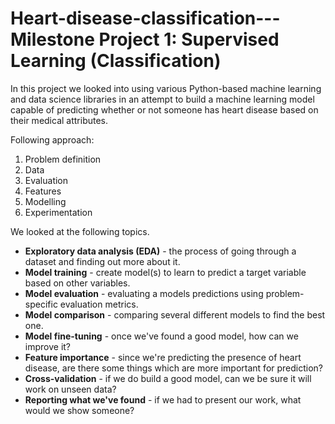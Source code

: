 # Heart-disease-classification--- Milestone Project 1: Supervised Learning (Classification)
In this project we looked into using various Python-based machine learning and data science libraries in an attempt to build a machine learning model capable of predicting whether or not someone has heart disease based on their medical attributes.

Following approach:

1. Problem definition
2. Data
3. Evaluation
4. Features
5. Modelling
6. Experimentation

We looked at the following topics.
* **Exploratory data analysis (EDA)** - the process of going through a dataset and finding out more about it.
* **Model training** - create model(s) to learn to predict a target variable based on other variables.
* **Model evaluation** - evaluating a models predictions using problem-specific evaluation metrics. 
* **Model comparison** - comparing several different models to find the best one.
* **Model fine-tuning** - once we've found a good model, how can we improve it?
* **Feature importance** - since we're predicting the presence of heart disease, are there some things which are more important for prediction?
* **Cross-validation** - if we do build a good model, can we be sure it will work on unseen data?
* **Reporting what we've found** - if we had to present our work, what would we show someone?

